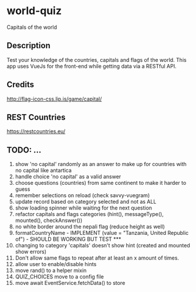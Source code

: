 # world-quiz
Capitals of the world

## Description
Test your knowledge of the countries, capitals and flags of the world. This app uses VueJs for the front-end while getting data via a RESTful API.

## Credits
http://flag-icon-css.lip.is/game/capital/

## REST Countries
https://restcountries.eu/

## TODO: ...
1. show 'no capital' randomly as an answer to make up for countries with no capital like antartica
2. handle choice 'no capital' as a valid answer
3. choose questions (countries) from same continent to make it harder to guess
4. remember selections on reload (check savvy-vuegram)
5. update record based on category selected and not as ALL
6. show loading spinner while waiting for the next question
7. refactor capitals and flags categories (hint(), messageType(), mounted(), checkAnswer())
8. no white border around the nepali flag (reduce height as well)
9. formatCountryName - IMPLEMENT (value = "Tanzania, United Republic of") - SHOULD BE WORKING BUT TEST ***
10. changing to category 'capitals' doesn't show hint (created and mounted show errors)
11. Don't allow same flags to repeat after at least an x amount of times.
12. allow user to enable/disable hints
13. move rand() to a helper mixin
14. QUIZ_CHOICES move to a config file
15. move await EventService.fetchData() to store
